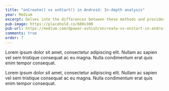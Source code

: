 ```yaml
---
title: "onCreate() vs onStart() in Android: In-depth analysis"
year: Medium
excerpt: Delves into the differences between these methods and provides a concise answer to the question at hand with a comprehensive analysis.
pub-image: https://placehold.co/600x300
pub-url: https://medium.com/@pawar-ashish/oncreate-vs-onstart-in-android-in-depth-analysis-6b27661958d0
comments: true
order: 7
---
```


Lorem ipsum dolor sit amet, consectetur adipiscing elit. Nullam ac sapien vel sem tristique consequat ac eu magna. Nulla condimentum erat quis enim tempor consequat.

Lorem ipsum dolor sit amet, consectetur adipiscing elit. Nullam ac sapien vel sem tristique consequat ac eu magna. Nulla condimentum erat quis enim tempor consequat.

